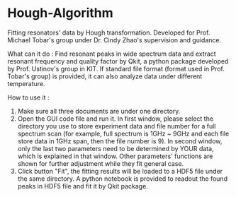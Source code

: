 # Hough-Algorithm

Fitting resonators' data by Hough transformation.
Developed for Prof. Michael Tobar's group under Dr. Cindy Zhao's supervision and guidance.

What can it do :
Find resonant peaks in wide spectrum data and extract resonant frequency and quality factor by Qkit, a python package developed by Prof. Ustinov's group in KIT. If standard file format (format used in Prof. Tobar's group) is provided, it can also analyze data under different temperature.

How to use it :

1. Make sure all three documents are under one directory.
2. Open the GUI code file and run it. In first window, please select the directory you use to store experiment data and file number for a full spectrum scan (for example, full spectrum is 1GHz ~ 9GHz and each file store data in 1GHz span, then the file number is 9). In second window, only the last two parameters need to be determined by YOUR data, which is explained in that window. Other parameters' functions are shown for further adjustment while they fit general case.
3. Click button "Fit", the fitting results will be loaded to a HDF5 file under the same directory. A python notebook is provided to readout the found peaks in HDF5 file and fit it by Qkit package.
